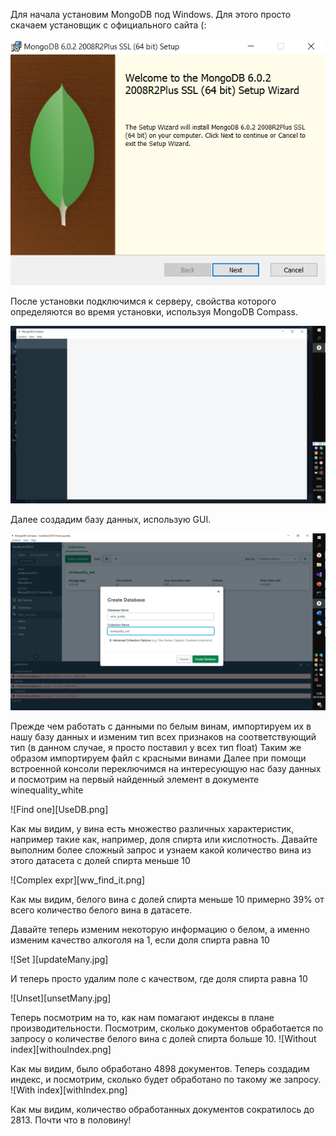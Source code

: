 Для начала установим MongoDB под Windows. Для этого просто скачаем установщик с официального сайта (:

![Install](Install.png)

После установки подключимся к серверу, свойства которого определяются во время установки, используя MongoDB Compass.

![Install Compass](InstallCompass.png)

Далее создадим базу данных, использую GUI.

![Create DB](CreateDB.png)

Прежде чем работать с данными по белым винам, импортируем их в нашу базу данных и изменим тип всех признаков на соответствующий тип (в данном случае, я просто поставил у всех тип float)
Таким же образом импортируем файл с красными винами
Далее при помощи встроенной консоли переключимся на интересующую нас базу данных и посмотрим на первый найденный элемент в документе winequality_white

![Find one][UseDB.png]

Как мы видим, у вина есть множество различных характеристик, например такие как, например, доля спирта или кислотность. 
Давайте выполним более сложный запрос и узнаем какой количество вина из этого датасета с долей спирта меньше 10

![Complex expr][ww_find_it.png]

Как мы видим, белого вина с долей спирта меньше 10 примерно 39% от всего количество белого вина в датасете.

Давайте теперь изменим некоторую информацию о белом, а именно изменим качество алкоголя на 1, если доля спирта равна 10

![Set ][updateMany.jpg]

И теперь просто удалим поле с качеством, где доля спирта равна 10

![Unset][unsetMany.jpg]

Теперь посмотрим на то, как нам помагают индексы в плане производительности. Посмотрим, сколько документов обработается по запросу о количестве белого вина с долей спирта больше 10.
![Without index][withouIndex.png]

Как мы видим, было обработано 4898 документов.
Теперь создадим индекс, и посмотрим, сколько будет обработано по такому же запросу.
![With index][withIndex.png]

Как мы видим, количество обработанных документов сократилось до 2813. Почти что в половину!